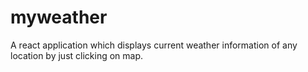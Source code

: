 # myweather
A react application which displays current weather information of any location by just clicking on map.
